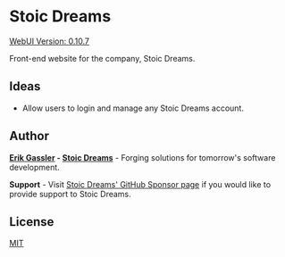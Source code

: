 # Stoic Dreams

[WebUI Version: 0.10.7](https://github.com/StoicDreams/WebUI)

Front-end website for the company, Stoic Dreams.

## Ideas

* Allow users to login and manage any Stoic Dreams account.

## Author

**[Erik Gassler](https://www.erikgassler.com) - [Stoic Dreams](https://www.stoicdreams.com)** - Forging solutions for tomorrow's software development.

**Support** - Visit [Stoic Dreams' GitHub Sponsor page](https://github.com/sponsors/StoicDreams) if you would like to provide support to Stoic Dreams.

## License

[MIT](LICENSE)
